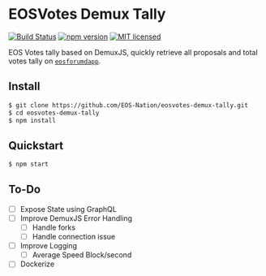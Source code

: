 # EOSVotes Demux Tally

[![Build Status](https://travis-ci.org/EOS-Nation/eosvotes-demux-tally.svg?branch=master)](https://travis-ci.org/EOS-Nation/eosvotes-demux-tally)
[![npm version](https://badge.fury.io/js/eosvotes-demux-tally.svg)](https://badge.fury.io/js/eosvotes-demux-tally)
[![MIT licensed](https://img.shields.io/badge/license-MIT-blue.svg)](https://raw.githubusercontent.com/EOS-Nation/eosvotes-demux-tally/master/LICENSE)

EOS Votes tally based on DemuxJS, quickly retrieve all proposals and total votes tally on [`eosforumdapp`](https://github.com/eoscanada/eosio.forum).

## Install

```bash
$ git clone https://github.com/EOS-Nation/eosvotes-demux-tally.git
$ cd eosvotes-demux-tally
$ npm install
```

## Quickstart

```bash
$ npm start
```

## To-Do

- [ ] Expose State using GraphQL
- [ ] Improve DemuxJS Error Handling
  - [ ] Handle forks
  - [ ] Handle connection issue
- [ ] Improve Logging
  - [ ] Average Speed Block/second
- [ ] Dockerize